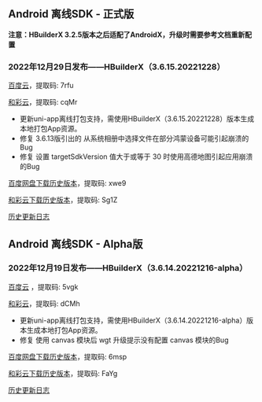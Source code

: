 ## Android 离线SDK - 正式版

**注意：HBuilderX 3.2.5版本之后适配了AndroidX，升级时需要参考文档重新配置**

### 2022年12月29日发布——HBuilderX（3.6.15.20221228）

[百度云](https://pan.baidu.com/s/14SZ-CjlbaNtGHk3CpamgXQ)，提取码: 7rfu

[和彩云](https://caiyun.139.com/m/i?115CnX8m11GZ8)，提取码: cqMr

+ 更新uni-app离线打包支持，需使用HBuilderX（3.6.15.20221228）版本生成本地打包App资源。
+ 修复 3.6.13版引出的 从系统相册中选择文件在部分鸿蒙设备可能引起崩溃的Bug
+ 修复 设置 targetSdkVersion 值大于或等于 30 时使用高德地图引起应用崩溃的Bug

[百度网盘下载历史版本](https://pan.baidu.com/s/1qxxUqh9ifF7mfJ4T46NB4Q)，提取码: xwe9

[和彩云下载历史版本](https://caiyun.139.com/m/i?115ConOP2fLZy)，提取码: Sg1Z

[历史更新日志](/AppDocs/download/historyRelease/androidRelease.md)


## Android 离线SDK - Alpha版

### 2022年12月19日发布——HBuilderX（3.6.14.20221216-alpha）

[百度云](https://pan.baidu.com/s/1NLBTW94Im_zg5R38Wiijdg) ，提取码: 5vgk

[和彩云](https://caiyun.139.com/m/i?115CoAT1jHOJZ)，提取码: dCMh

+ 更新uni-app离线打包支持，需使用HBuilderX（3.6.14.20221216-alpha）版本生成本地打包App资源。
+ 修复 使用 canvas 模块后 wgt 升级提示没有配置 canvas 模块的Bug

[百度网盘下载历史版本](https://pan.baidu.com/s/10fne34bwxWGtDJTd4PhroA)，提取码: 6msp

[和彩云下载历史版本](https://caiyun.139.com/m/i?115CoTUvbt4q9)，提取码: FaYg

[历史更新日志](/AppDocs/download/historyRelease/androidAlpha.md)

